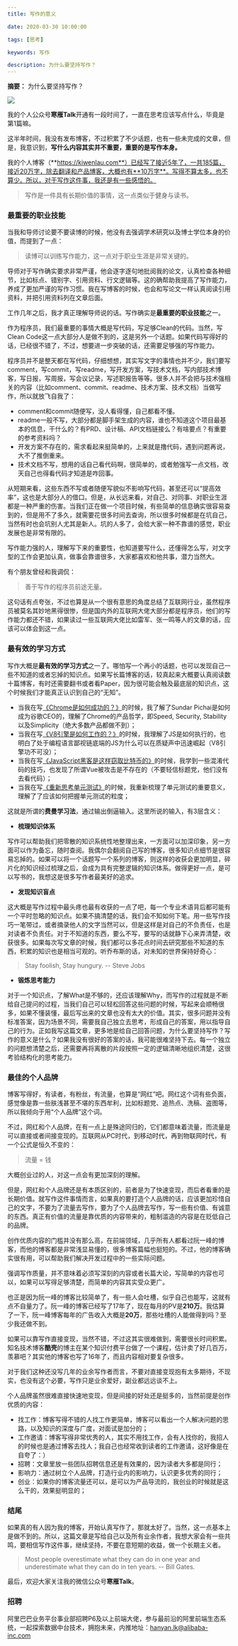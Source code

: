 ```yaml
---
title: 写作的意义

date: 2020-03-30 10:00:00

tags: [思考]

keywords: 写作

description: 为什么要坚持写作？
---
```


**摘要：** 为什么要坚持写作？

<!-- more -->

![](./the-value-of-writing/writing.jpg)

我的个人公众号**寒雁Talk**开通有一段时间了，一直在思考应该写点什么，毕竟是第1篇嘛。

这半年时间，我没有发布博客，不过积累了不少话题，也有一些未完成的文章，但是，我意识到，**写什么内容其实并不重要，重要的是写作本身。**

我的个人博客（**https://kiwenlau.com**）已经写了接近5年了，一共185篇，接近20万字，除去翻译和产品博客，大概也有**10万字**。写得不算太多，也不算少。所以，对于写作这件事，我还是有一些感悟的。

> 写作是一件具有长期价值的事情，这一点类似于健身与读书。

### 最重要的职业技能

当我和导师讨论要不要读博的时候，他没有去强调学术研究以及博士学位本身的价值，而提到了一点：

> 读博可以训练写作能力，这一点对于职业生涯是非常关键的。

导师对于写作确实要求非常严谨，他会逐字逐句地批阅我的论文，认真检查各种细节，比如标点、错别字、引用资料、行文逻辑等。这的确帮助我提高了写作能力，养成了更加严谨的写作习惯。我在写博客的时候，也会和写论文一样认真阅读引用资料，并把引用资料列在文章后面。

工作几年之后，我才真正理解导师说的话。写作确实是**最重要的职业技能**之一。

作为程序员，我们最重要的事情大概是写代码，写足够Clean的代码。当然，写Clean Code这一点大部分人是做不到的，这是另外一个话题。如果代码写得好的话，已经很不错了，不过，想要进一步突破的话，还需要足够强的写作能力。

程序员并不是整天都在写代码，仔细想想，其实写文字的事情也并不少，我们要写comment，写commit，写readme，写开发方案，写技术文档，写内部技术博客，写日报，写周报，写会议记录，写述职报告等等。很多人并不会把与技术强相关的内容（比如comment、commit、readme、技术方案、技术文档）当做写作，所以就放飞自我了：

- comment和commit随便写，没人看得懂，自己都看不懂。
- readme一般不写，大部分都是脚手架生成的内容，谁也不知道这个项目最基本的信息，干什么的？有PRD、设计稿、API文档链接么？有啥要点？有重要的参考资料吗？
- 开发方案不存在的，需求看起来挺简单的，上来就是撸代码，遇到问题再说，大不了推倒重来。
- 技术文档不写，想用的话自己看代码啊，很简单的，或者勉强写一点文档，改天自己也得看代码才知道是咋回事。

从短期来看，这些东西不写或者随便写貌似不影响写代码，甚至还可以“提高效率”，这也是大部分人的借口。但是，从长远来看，对自己、对同事、对职业生涯都是一种严重的伤害。当我们正在做一个项目时候，有些简单的信息确实很容易查到的，但是用不了多久，就需要花很多时间去查询，所以很多时候都是在坑自己，当然有时也会坑别人尤其是新人。坑的人多了，会给大家一种不靠谱的感觉，职业发展也是非常有限的。

写作能力强的人，理解写下来的重要性，也知道要写什么，还懂得怎么写，对文字型的工作会更加认真，做事会靠谱很多，大家都喜欢和他共事，潜力当然大。

有个朋友曾经和我调侃：

> 善于写作的程序员前途无量。

这句话有点夸张，不过也算是从一个很有意思的角度总结了互联网行业，虽然程序员被莫名其妙地黑得很惨，但是国内外的互联网大佬大部分都是程序员，他们的写作能力都还不错，如果读过一些互联网大佬比如雷军、张一鸣等人的文章的话，应该可以体会到这一点。

### 最有效的学习方式

写作大概是**最有效的学习方式**之一了。哪怕写一个再小的话题，也可以发现自己一些不知道的或者忘掉的知识点。如果写长篇博客的话，较真起来大概要认真阅读数十篇博客，有时还需要翻书或者看Paper，因为很可能会触及最底层的知识点，这个时候我们才能真正认识到自己的“无知”。

- 当我在写[《Chrome是如何成功的？》](https://kiwenlau.com/2019/08/08/how-does-chrome-succeed/)的时候，我了解了Sundar Pichai是如何成为谷歌CEO的，理解了Chrome的产品哲学，即Speed, Security, Stability以及Simplicity（绝大多数产品都做不到）；
- 当我在写[《V8引擎是如何工作的？》](https://kiwenlau.com/2019/07/16/how-does-v8-work/)的时候，我理解了JS是如何执行的，也明白了处于编程语言鄙视链底端的JS为什么可以在质疑声中迅速崛起（V8引擎功不可没）；
- 当我在写[《JavaScript黑客是这样窃取比特币的》](https://kiwenlau.com/2018/12/03/how-does-javascript-hacker-steal-bitcoin/)的时候，我学到一些混淆代码的技巧，也发现了所谓Vue被攻击是不存在的（不要轻信标题党，他们没有去看代码）；
- 当我在写[《重新思考单元测试》](https://kiwenlau.com/2017/12/20/rethinking-unit-test/)的时候，我重新梳理了单元测试的重要意义，理解了了应该如何把握单元测试的粒度；

这就是所谓的**费曼学习法**，通过输出倒逼输入。这里所说的输入，有3层含义：

- **梳理知识体系**

写作可以帮助我们把零散的知识系统性地整理出来，一方面可以加深印象，另一方面可以作为备忘，随时查阅。我偶尔会翻阅自己写的博客，很多知识点细节是很容易忘掉的。如果可以将一个话题写一个系列的博客，则这样的收获会更加明显，碎片化的知识经过梳理之后，会成为具有完整逻辑的知识体系。做得更好一点，是可以写书的，我想这是很多写作者最美好的追求。

- **发现知识盲点**

这大概是写作过程中最头疼也最有收获的一点了吧，每一个专业术语背后都可能有一个平时忽略的知识点。如果不搞清楚的话，我们会不知如何下笔。用一些写作技巧一笔带过，或者摘录他人的文字当然可以，但是这样是对自己的不负责任，也是对读者不负责任。对于不知道的东西，要么不写，要写的话就静下心来弄清楚，收获很多。如果每次写文章的时候，我们都可以多花点时间去研究那些不知道的东西，积累的知识也是相当可观的。听乔布斯的话，对未知的世界保持好奇心：

> Stay foolish, Stay hungury. -- Steve Jobs

- **锻炼思考能力**

对于一个知识点，了解What是不够的，还应该理解Why，而写作的过程就是不断给自己提问的过程，当我们自己可以轻松回答这些问题的时候，写起来会顺畅很多，如果不懂装懂，最后写出来的文章也没有太大的价值。其实，很多问题并没有标准答案，因为场景不同，需要我自己独立去思考，形成自己的答案，用以指导自己的行为。正如我写这篇文章，更多地是给自己回答问题，为什么要坚持写作？写作的意义是什么？如果我没有很好的答案的话，我可能很难坚持下去。每一个独立的问题想清楚之后，还需要再将离散的片段按照一定的逻辑清晰地组织清楚，这很考验结构化的思考能力。

### 最佳的个人品牌

博客写得好，有读者，有粉丝，有流量，也算是“网红”吧。网红这个词有些负面，感觉像是靠一些肤浅甚至不堪的东西牟利，比如标题党、追热点、洗稿、盗图等，所以我倾向于用“个人品牌”这个词。

不过，网红和个人品牌，在有一点上是殊途同归的，它们都意味着流量，而流量是可以直接或者间接变现的。互联网从PC时代，到移动时代，再到物联网时代，有一个公式是恒久不变的：

> 流量 = 钱

大概创业过的人，对这一点会有更加深刻的理解。

但是，网红和个人品牌还是有本质区别的，前者是为了快速变现，而后者看重的是长期价值。就写作这件事情而言，如果真的要打造个人品牌的话，应该更加珍惜自己的文字，不要为了流量去写作，要为了个人品牌去写作，写一些有价值、有诚意的东西。真正有价值的流量是靠优质的内容带来的，粗制滥造的内容是在贬低自己的品牌。

创作优质内容的门槛并没有那么高，在前端领域，几乎所有人都看过阮一峰的博客，而他的博客都是非常浅显易懂的，很多博客篇幅也挺短的。不过，他的博客确实很有用，可以帮助我们解决开发过程中的一些实际问题。

强调写作质量，并不意味着必须写深刻的内容或者长篇大论，写简单的内容也可以，如果可以写得足够清楚，而简单的内容其实受众更广。

也正是因为阮一峰的博客比较简单了，有一些人会吐槽，似乎自己也能写，这就有点不自量力了。阮一峰的博客已经写了17年了，现在每月的PV是**210万**。我估算了一下，阮一峰博客每年的广告收入大概是**20万**，那些吐槽的人能做得到吗？至少我还做不到。

如果可以靠写作直接变现，当然不错，不过这其实很难做到，需要很长时间积累。知名技术博客**酷壳**的博主在某个知识付费平台做了一个课程，估计卖了好几百万，羡慕吧？其实他的博客也写了16年了，而且内容相对要复杂很多。

对于我们这种还没写几年的业余写作者而言，不要对直接变现抱有太多期待，不现实，也没有这个必要，写作只是业余爱好，副业都远远谈不上。

个人品牌虽然很难直接快速地变现，但是间接的好处还是挺多的，当然前提是创作优质的内容：

- 找工作：博客写得不错的人找工作更简单，博客可以看出一个人解决问题的思路，以及知识的深度与广度，对面试是加分的；
- 工作邀请：博客写得非常优秀的人，其实不用找工作，会有人找你的，我招人的时候也是通过博客去找人；我自己也经常收到读者的工作邀请，这好像是在自夸了：）
- 招聘：文章里放一些团队招聘信息还是有效果的，因为读者大多都是同行；
- 影响力：通过树立个人品牌，打造行业内的影响力，认识更多优秀的同行；
- 创业：如果你的博客流量还可以，是可以为产品导流的，我创业的时候就是这么干的，效果挺明显的；

### 结尾

如果真的有人因为我的博客，开始认真写作了，那就太好了。当然，这一点基本上是做不到的。所以，这篇文章是写给自己以及所有业余作者，我想大家会有一些共鸣，要相信写作这件事，继续坚持，不要在意短期的收益，做一个长期主义者。

> Most people overestimate what they can do in one year and underestimate what they can do in ten years. -- Bill Gates.

最后，欢迎大家关注我的微信公众号**寒雁Talk**。

### 招聘

阿里巴巴业务平台事业部招聘P6及以上前端大佬，参与最前沿的阿里前端生态系统，一起探索数据中台技术，拥抱未来，内推地址：hanyan.lk@alibaba-inc.com
